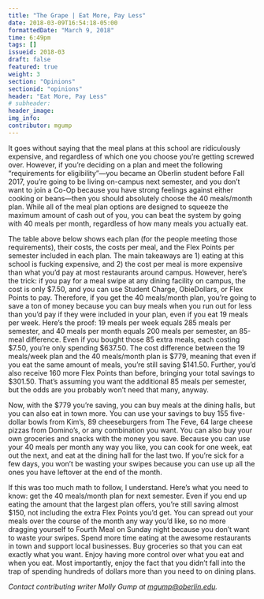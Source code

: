 ```yaml
---
title: "The Grape | Eat More, Pay Less"
date: 2018-03-09T16:54:18-05:00
formattedDate: "March 9, 2018"
time: 6:49pm
tags: []
issueid: 2018-03
draft: false
featured: true
weight: 3 
section: "Opinions"
sectionid: "opinions"
header: "Eat More, Pay Less"
# subheader:
header_image:
img_info:
contributor: mgump
---
```

It goes without saying that the meal plans at this school are ridiculously expensive, and regardless of which one you choose you’re getting screwed over. However, if you’re deciding on a plan and meet the following “requirements for eligibility”—you became an Oberlin student before Fall 2017, you’re going to be living on-campus next semester, and you don’t want to join a Co-Op because you have strong feelings against either cooking or beans—then you should absolutely choose the 40 meals/month plan. While all of the meal plan options are designed to squeeze the maximum amount of cash out of you, you can beat the system by going with 40 meals per month, regardless of how many meals you actually eat.

The table above below shows each plan (for the people meeting those requirements), their costs, the costs per meal, and the Flex Points per semester included in each plan. The main takeaways are 1) eating at this school is fucking expensive, and 2) the cost per meal is more expensive than what you’d pay at most restaurants around campus. However, here’s the trick: if you pay for a meal swipe at any dining facility on campus, the cost is only $7.50, and you can use Student Charge, ObieDollars, or Flex Points to pay. Therefore, if you get the 40 meals/month plan, you’re going to save a ton of money because you can buy meals when you run out for less than you’d pay if they were included in your plan, even if you eat 19 meals per week. Here’s the proof: 19 meals per week equals 285 meals per semester, and 40 meals per month equals 200 meals per semester, an 85-meal difference. Even if you bought those 85 extra meals, each costing $7.50, you’re only spending $637.50. The cost difference between the 19 meals/week plan and the 40 meals/month plan is $779, meaning that even if you eat the same amount of meals, you’re still saving $141.50. Further, you’d also receive 160 more Flex Points than before, bringing your total savings to $301.50. That’s assuming you want the additional 85 meals per semester, but the odds are you probably won’t need that many, anyway.

Now, with the $779 you’re saving, you can buy meals at the dining halls, but you can also eat in town more. You can use your savings to buy 155 five-dollar bowls from Kim’s, 89 cheeseburgers from The Feve, 64 large cheese pizzas from Domino’s, or any combination you want. You can also buy your own groceries and snacks with the money you save. Because you can use your 40 meals per month any way you like, you can cook for one week, eat out the next, and eat at the dining hall for the last two. If you’re sick for a few days, you won’t be wasting your swipes because you can use up all the ones you have leftover at the end of the month.

If this was too much math to follow, I understand. Here’s what you need to know: get the 40 meals/month plan for next semester. Even if you end up eating the amount that the largest plan offers, you’re still saving almost $150, not including the extra Flex Points you’d get. You can spread out your meals over the course of the month any way you’d like, so no more dragging yourself to Fourth Meal on Sunday night because you don’t want to waste your swipes. Spend more time eating at the awesome restaurants in town and support local businesses. Buy groceries so that you can eat exactly what you want. Enjoy having more control over what you eat and when you eat. Most importantly, enjoy the fact that you didn’t fall into the trap of spending hundreds of dollars more than you need to on dining plans.

*Contact contributing writer Molly Gump at mgump@oberlin.edu.*
